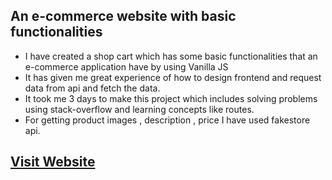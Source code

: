 ## An e-commerce website with basic functionalities

- I have created a shop cart which has some basic functionalities that an e-commerce application have by using Vanilla JS
- It has given me great experience of how to design frontend and request data from api and fetch the data.
- It took me 3 days to make this project which includes solving problems using stack-overflow and learning concepts like routes.
- For getting product images , description , price I have used fakestore api.

## [Visit Website](https://shop-cart-using-vanilla-js.vercel.app/)

